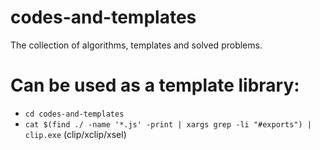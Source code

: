 # codes-and-templates
  The collection of algorithms, templates and solved problems.
  
# Can be used as a template library:
  * `cd codes-and-templates`
  * `cat $(find ./ -name '*.js' -print | xargs grep -li "#exports") | clip.exe` (clip/xclip/xsel)
